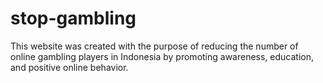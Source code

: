 # stop-gambling
This website was created with the purpose of reducing the number of online gambling players in Indonesia by promoting awareness, education, and positive online behavior.
